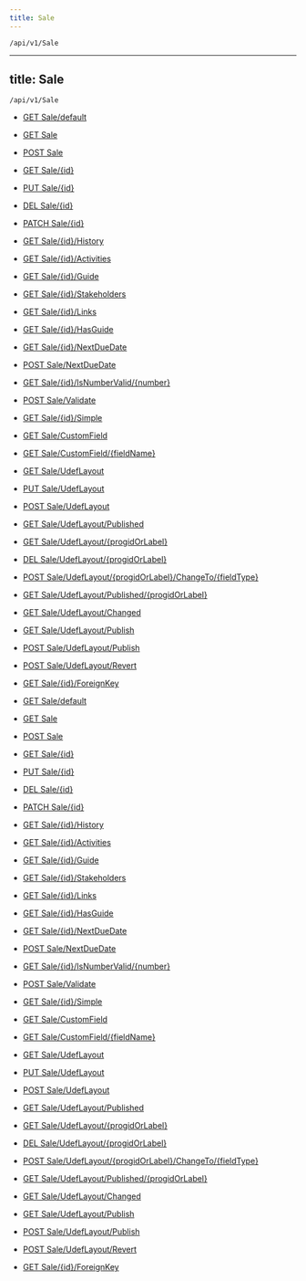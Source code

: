 ```yaml
---
title: Sale
---
```


```http
/api/v1/Sale
```

---

title: Sale
---

```http
/api/v1/Sale
```

* [GET Sale/default](v1SaleEntity_DefaultSaleEntity.md)

* [GET Sale](v1SaleEntity_GetAll.md)

* [POST Sale](v1SaleEntity_PostSaleEntity.md)

* [GET Sale/{id}](v1SaleEntity_GetSaleEntity.md)

* [PUT Sale/{id}](v1SaleEntity_PutSaleEntity.md)

* [DEL Sale/{id}](v1SaleEntity_DeleteSaleEntity.md)

* [PATCH Sale/{id}](v1SaleEntity_PatchSaleEntity.md)

* [GET Sale/{id}/History](v1SaleEntity_History.md)

* [GET Sale/{id}/Activities](v1SaleEntity_Activities.md)

* [GET Sale/{id}/Guide](v1SaleEntity_Guide.md)

* [GET Sale/{id}/Stakeholders](v1SaleEntity_Stakeholders.md)

* [GET Sale/{id}/Links](v1SaleEntity_Links.md)

* [GET Sale/{id}/HasGuide](v1SaleEntity_HasGuide.md)

* [GET Sale/{id}/NextDueDate](v1SaleEntity_GetNextDueDate.md)

* [POST Sale/NextDueDate](v1SaleEntity_BatchUpdateNextDueDate.md)

* [GET Sale/{id}/IsNumberValid/{number}](v1SaleEntity_IsNumberValid.md)

* [POST Sale/Validate](v1SaleEntity_ValidateSaleEntity.md)

* [GET Sale/{id}/Simple](v1SaleEntity_Simple.md)

* [GET Sale/CustomField](v1SaleEntity_GetCustomFieldInfoList.md)

* [GET Sale/CustomField/{fieldName}](v1SaleEntity_GetCustomFieldInfo.md)

* [GET Sale/UdefLayout](v1SaleEntity_GetUdefLayout.md)

* [PUT Sale/UdefLayout](v1SaleEntity_SaveUdefLayout.md)

* [POST Sale/UdefLayout](v1SaleEntity_AddUdefField.md)

* [GET Sale/UdefLayout/Published](v1SaleEntity_GetPublishedUdefLayout.md)

* [GET Sale/UdefLayout/{progidOrLabel}](v1SaleEntity_GetUdefFieldInfo.md)

* [DEL Sale/UdefLayout/{progidOrLabel}](v1SaleEntity_DeleteUdefFieldInfo.md)

* [POST Sale/UdefLayout/{progidOrLabel}/ChangeTo/{fieldType}](v1SaleEntity_ChangeFieldType.md)

* [GET Sale/UdefLayout/Published/{progidOrLabel}](v1SaleEntity_GetPublishedUdefFieldInfo.md)

* [GET Sale/UdefLayout/Changed](v1SaleEntity_DetectUnpublishedChanges.md)

* [GET Sale/UdefLayout/Publish](v1SaleEntity_IsPublishUdefLayoutActive.md)

* [POST Sale/UdefLayout/Publish](v1SaleEntity_PublishUdefLayout.md)

* [POST Sale/UdefLayout/Revert](v1SaleEntity_RevertUdefLayout.md)

* [GET Sale/{id}/ForeignKey](v1SaleEntity_GetAllForeignKeysOnEntity.md)

* [GET Sale/default](v1SaleEntity_DefaultSaleEntity.md)

* [GET Sale](v1SaleEntity_GetAll.md)

* [POST Sale](v1SaleEntity_PostSaleEntity.md)

* [GET Sale/{id}](v1SaleEntity_GetSaleEntity.md)

* [PUT Sale/{id}](v1SaleEntity_PutSaleEntity.md)

* [DEL Sale/{id}](v1SaleEntity_DeleteSaleEntity.md)

* [PATCH Sale/{id}](v1SaleEntity_PatchSaleEntity.md)

* [GET Sale/{id}/History](v1SaleEntity_History.md)

* [GET Sale/{id}/Activities](v1SaleEntity_Activities.md)

* [GET Sale/{id}/Guide](v1SaleEntity_Guide.md)

* [GET Sale/{id}/Stakeholders](v1SaleEntity_Stakeholders.md)

* [GET Sale/{id}/Links](v1SaleEntity_Links.md)

* [GET Sale/{id}/HasGuide](v1SaleEntity_HasGuide.md)

* [GET Sale/{id}/NextDueDate](v1SaleEntity_GetNextDueDate.md)

* [POST Sale/NextDueDate](v1SaleEntity_BatchUpdateNextDueDate.md)

* [GET Sale/{id}/IsNumberValid/{number}](v1SaleEntity_IsNumberValid.md)

* [POST Sale/Validate](v1SaleEntity_ValidateSaleEntity.md)

* [GET Sale/{id}/Simple](v1SaleEntity_Simple.md)

* [GET Sale/CustomField](v1SaleEntity_GetCustomFieldInfoList.md)

* [GET Sale/CustomField/{fieldName}](v1SaleEntity_GetCustomFieldInfo.md)

* [GET Sale/UdefLayout](v1SaleEntity_GetUdefLayout.md)

* [PUT Sale/UdefLayout](v1SaleEntity_SaveUdefLayout.md)

* [POST Sale/UdefLayout](v1SaleEntity_AddUdefField.md)

* [GET Sale/UdefLayout/Published](v1SaleEntity_GetPublishedUdefLayout.md)

* [GET Sale/UdefLayout/{progidOrLabel}](v1SaleEntity_GetUdefFieldInfo.md)

* [DEL Sale/UdefLayout/{progidOrLabel}](v1SaleEntity_DeleteUdefFieldInfo.md)

* [POST Sale/UdefLayout/{progidOrLabel}/ChangeTo/{fieldType}](v1SaleEntity_ChangeFieldType.md)

* [GET Sale/UdefLayout/Published/{progidOrLabel}](v1SaleEntity_GetPublishedUdefFieldInfo.md)

* [GET Sale/UdefLayout/Changed](v1SaleEntity_DetectUnpublishedChanges.md)

* [GET Sale/UdefLayout/Publish](v1SaleEntity_IsPublishUdefLayoutActive.md)

* [POST Sale/UdefLayout/Publish](v1SaleEntity_PublishUdefLayout.md)

* [POST Sale/UdefLayout/Revert](v1SaleEntity_RevertUdefLayout.md)

* [GET Sale/{id}/ForeignKey](v1SaleEntity_GetAllForeignKeysOnEntity.md)
